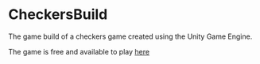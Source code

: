 # CheckersBuild
The game build of a checkers game created using the Unity Game Engine. 


The game is free and available to play [here](https://emuzulu.github.io/CheckersBuild/)
